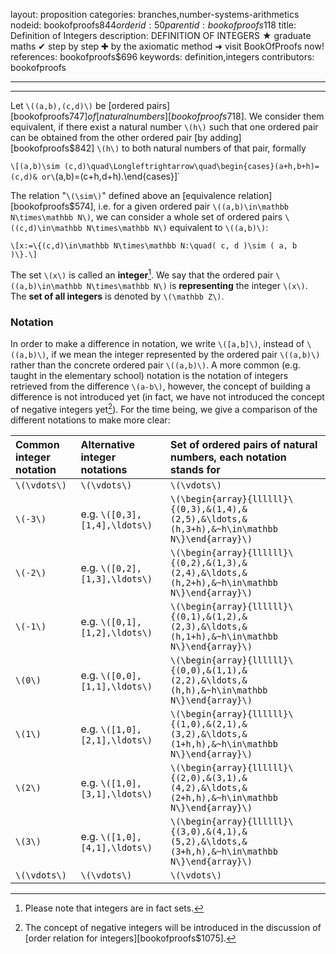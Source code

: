 layout: proposition
categories: branches,number-systems-arithmetics
nodeid: bookofproofs$844
orderid: 50
parentid: bookofproofs$118
title: Definition of Integers
description: DEFINITION OF INTEGERS &#9733; graduate maths &#10004; step by step &#10010; by the axiomatic method &#10140; visit BookOfProofs now!
references: bookofproofs$696
keywords: definition,integers
contributors: bookofproofs


---


---

Let `\((a,b),(c,d)\)` be [ordered pairs][bookofproofs$747] of [natural numbers][bookofproofs$718]. We consider them equivalent, if there exist a natural number `\(h\)` such that one ordered pair can be obtained from the other ordered pair [by adding][bookofproofs$842]  `\(h\)` to both natural numbers of that pair, formally 

`\[(a,b)\sim (c,d)\quad\Longleftrightarrow\quad\begin{cases}(a+h,b+h)=(c,d)& or\`\(a,b)=(c+h,d+h).\end{cases}\]`

The relation "`\(\sim\)`" defined above an [equivalence relation][bookofproofs$574], i.e. for a given ordered pair `\((a,b)\in\mathbb N\times\mathbb N\)`, we can consider a whole set of ordered pairs `\((c,d)\in\mathbb N\times\mathbb N\)` equivalent to `\((a,b)\)`:

`\[x:=\{(c,d)\in\mathbb N\times\mathbb N:\quad( c, d )\sim ( a, b )\}.\]`

The set `\(x\)` is called an **integer**[^1]. We say that the ordered pair `\((a,b)\in\mathbb N\times\mathbb N\)` is **representing** the integer `\(x\)`. The **set of all integers** is denoted by `\(\mathbb Z\)`.

### Notation

In order to make a difference in notation, we write `\([a,b]\)`, instead of `\((a,b)\)`, if we mean the integer represented by the ordered pair `\((a,b)\)` rather than the concrete ordered pair `\((a,b)\)`. A more common (e.g. taught in the elementary school) notation is the notation of integers retrieved from the difference `\(a-b\)`, however, the concept of building a difference is not introduced yet (in fact, we have not introduced the concept of negative integers yet[^2]). For the time being, we give a comparison of the different notations to make more clear:  


Common integer notation | Alternative integer notations | Set of ordered pairs of natural numbers, each notation stands for
:------------- |:------------- |:-------------
 `\(\vdots\)`| `\(\vdots\)`| `\(\vdots\)`
 `\(-3\)`| e.g. `\([0,3],[1,4],\ldots\)`| `\(\begin{array}{llllll}\{(0,3),&(1,4),&(2,5),&\ldots,&(h,3+h),&~h\in\mathbb N\}\end{array}\)`
 `\(-2\)`| e.g. `\([0,2],[1,3],\ldots\)`| `\(\begin{array}{llllll}\{(0,2),&(1,3),&(2,4),&\ldots,&(h,2+h),&~h\in\mathbb N\}\end{array}\)`
 `\(-1\)`| e.g. `\([0,1],[1,2],\ldots\)`| `\(\begin{array}{llllll}\{(0,1),&(1,2),&(2,3),&\ldots,&(h,1+h),&~h\in\mathbb N\}\end{array}\)`
 `\(0\)`| e.g. `\([0,0],[1,1],\ldots\)`| `\(\begin{array}{llllll}\{(0,0),&(1,1),&(2,2),&\ldots,&(h,h),&~h\in\mathbb N\}\end{array}\)`
 `\(1\)`| e.g. `\([1,0],[2,1],\ldots\)`| `\(\begin{array}{llllll}\{(1,0),&(2,1),&(3,2),&\ldots,&(1+h,h),&~h\in\mathbb N\}\end{array}\)`
 `\(2\)`| e.g. `\([1,0],[3,1],\ldots\)`| `\(\begin{array}{llllll}\{(2,0),&(3,1),&(4,2),&\ldots,&(2+h,h),&~h\in\mathbb N\}\end{array}\)`
 `\(3\)`| e.g. `\([1,0],[4,1],\ldots\)`| `\(\begin{array}{llllll}\{(3,0),&(4,1),&(5,2),&\ldots,&(3+h,h),&~h\in\mathbb N\}\end{array}\)`
 `\(\vdots\)`| `\(\vdots\)`| `\(\vdots\)`

	

[^1]: Please note that integers are in fact sets.

[^2]: The concept of negative integers will be introduced in the discussion of [order relation for integers][bookofproofs$1075].